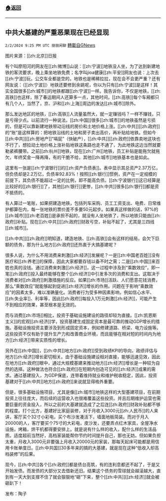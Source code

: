 ###  [:house:返回](README.md)
---


## 中共大基建的严重恶果现在已经显现
`2/2/2024 9:25 PM UTC 丽丽闲聊` [轉載自GNews](https://gnews.org/articles/2277646)

图片来源：[[zh:北京]]日报

有个叫廖阳河的网友在[[zh:微博]]山说：[[zh:宁波]]地铁没人坐，为了达到新建地铁的客流要求，晚上乘坐地铁免费；名字叫jioa健康[[zh:平安]]网友也说：上次去[[zh:宁波]]玩，公交车全都是空的，地铁也是稀稀拉拉，现在会不会更严重？还有网友说：（[[zh:宁波]]）地铁还要修到余姚呢，你以为只有[[zh:宁波]]是这样！其实全国很多[[zh:城市]]的地铁都跟[[zh:宁波]]一样。我告诉你，不仅是地铁，[[zh:高铁]]也这样，除了春运期间人还算多一点，其他时间，[[zh:高铁]]每个车厢都只有几个人，当然了，京、沪和[[zh:上海]]周边的发达[[zh:城市]]除外。

那么发达地区的地铁，[[zh:高铁]]人流量虽然大，就一定赚钱吗？一样不赚钱，只是亏得少点。以前流行一种说法，[[zh:中国]]很多[[zh:城市]]的地铁虽然是亏损的，但是可以靠新建地铁带动沿线的房价和土地价格上涨。[[zh:中共]][[zh:政府]]的“账”是这样算的：把地铁沿线的土地和房子卖出高价，再补贴给地铁。但如今[[zh:中共]][[zh:房地产]]“嗝屁”（快破产），[[zh:中共]][[zh:政府]]依靠卖地这块也不行了，想拉动土地价格上涨补贴地铁这条路也走不通了，为此地铁这边当然就要勒紧裤腰带。之前[[zh:杭州]]地铁，现在[[zh:广州]]地铁，员工补贴是能拖欠就拖欠，年终奖金一降再降，有的干脆不给，其他[[zh:城市]]地铁基本也是如此。

这里有一张是[[zh:宁波银行]]的[[zh:资产负债表]]。表中显示其总资产2.37万亿，但负债却是2.2万亿，负债率92.83%！按照[[zh:银行]]惯例，资产在一定规模的前提下，其负债不能超过一定的比例，即不能高负债。[[zh:宁波银行]]这已经算是比较好的[[zh:银行]]了，其他[[zh:银行]]更惨，[[zh:中共]]很多[[zh:银行]]都是资不抵债的。

有人算过一笔账，如果把建造地铁，包括列车采购、员工工资支出、电费、日常维护都算在内，每一张地铁的票价差不多要50元起步。如果真这样做的话，97%的[[zh:城市]][[zh:老百姓]]是承担不起的，就没有人坐地铁了，所以地铁只能由[[zh:政府]]补贴。现在[[zh:中共]][[zh:政府]]财政亏空，补贴不起了，尤其是三四线[[zh:城市]]。
 
[[zh:中共]][[zh:政府]]明知道，建造地铁、[[zh:高铁]]会有这样的结局，会欠下巨额的债务，那为什么地方[[zh:政府]]还热衷于大搞基建呢？

很多人说，为什么不用消费来刺激[[zh:经济]]发展呢？一是[[zh:中国老百姓]]没有医疗和[[zh:养老]]的保障，因此大家都要存钱以备不时之需；二是[[zh:中国]]来百姓也真的没钱。通过消费来刺激[[zh:经济]]，这一过程中涉及到“乘数效应”，即一笔[[zh:政府]]投入最终能够在整个[[zh:经济]]中引发多次的消费和支出。这取决于消费者对[[zh:政府]]刺激措施的反应。如果[[zh:市场]]活跃、人们愿意花钱消费，那么“乘数效应”就能够起到促进[[zh:经济]]增长的作用。问题在于影响“乘数效应”的因素太多，难以准确量化。消费者行为受多种因素影响，例如信心水平、[[zh:失业率]]、利率等，因此[[zh:政府]]每投入1万元刺激[[zh:经济]]，可能产生不到相应的效果，甚至根本是无效的。

而与消费[[zh:市场]]相比，投资于基础设施建设的路径却较为直接。[[zh:凯恩斯主义]]的宏观[[zh:经济]]学，投资基建生成固定资本是最可靠的推动GDP增长的措施。基础设施投资主要涉及到形成固定资本，例如修建道路、桥梁、电力设施等。这些投资不仅有助于提升生产力和改善商业环境，而且能够在相对短的时间内为地方[[zh:经济]]带来实质性的增长。

另外在[[zh:中国]]，[[zh:中共]]地方[[zh:政府]]受到政绩KPI的导向，政绩评估与地方[[zh:经济]]增长密切相关。由于基础设施建设相对直接，能够迅速见效，因此在地方[[zh:政府]]眼中，通过大规模基建来推动地方[[zh:经济]]增长是一种较为自然的选择。这种做法也符合[[zh:政府]]在短期内创造可见的[[zh:经济]]成果的需求。通过基建投入，为GDP保底，连带着维持就业和维护税收稳定，因此，投资基建对于[[zh:中共]]地方[[zh:政府]]来说就显得格外重要。

但是，很多基础设施项目，尤其是像[[zh:城市]]地铁这样的大型基建项目，在前期投资上往往庞大，而后续的运营收入也很难覆盖这些投资。并且后期维护运营也需要巨量的资金投入，所以之前的大基建就造成了之后连[[zh:政府]]财政补贴都不够的程度。打个比方，基建好比家庭装修，对于月收入3000元[[zh:人民币]]的人来讲，客厅买个32寸小彩电，买个布沙发凑活下，墙面地板简装。而对于月入20000的人，客厅要买个75寸的大彩电，皮沙发，还要弄点红木家具，全屋净水设施，烤箱，烘干机都得要安排上。就是说有什么样的收入，配什么样的生活品质。适度超前当然好，高档家装能帮你节约时间提升自己，那也无妨。但如果负担太重，月收入3000元非要强上月收入20000元的家装，那每天起床可能都是用信用卡账单度日。[[zh:中共国]]30多年来的搞的大基建，就是现在这种“低收入却高档装修”的后果。

现今，[[zh:中共]]各个[[zh:政府]]都是债台高筑，有的连利息都还不起了，于是又开始发债。而发债的大部分又去借新还旧。结果这个债务的雪球就会越滚越大，直到有一天大到支撑不住了就会狠狠地“砸”下来，整个[[zh:中共]][[zh:经济]]就会被砸趴下！

发布：陶子
